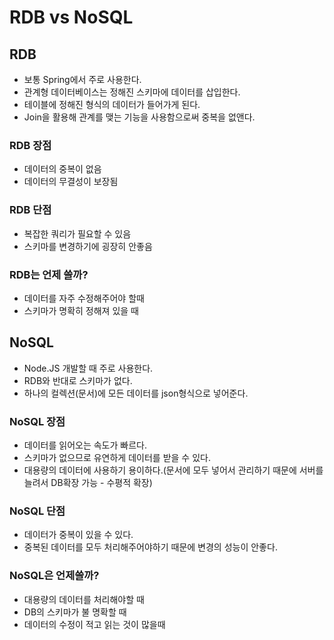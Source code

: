 # RDB vs NoSQL
## RDB
- 보통 Spring에서 주로 사용한다.
- 관계형 데이터베이스는 정해진 스키마에 데이터를 삽입한다.
- 테이블에 정해진 형식의 데이터가 들어가게 된다.
- Join을 활용해 관계를 맺는 기능을 사용함으로써 중복을 없앤다.

### RDB 장점
- 데이터의 중복이 없음
- 데이터의 무결성이 보장됨

### RDB 단점
- 복잡한 쿼리가 필요할 수 있음
- 스키마를 변경하기에 굉장히 안좋음

### RDB는 언제 쓸까?
- 데이터를 자주 수정해주어야 할때
- 스키마가 명확히 정해져 있을 때

## NoSQL
- Node.JS 개발할 때 주로 사용한다.
- RDB와 반대로 스키마가 없다.
- 하나의 컬렉션(문서)에 모든 데이터를 json형식으로 넣어준다.

### NoSQL 장점
- 데이터를 읽어오는 속도가 빠르다.
- 스키마가 없으므로 유연하게 데이터를 받을 수 있다.
- 대용량의 데이터에 사용하기 용이하다.(문서에 모두 넣어서 관리하기 때문에 서버를 늘려서 DB확장 가능 - 수평적 확장)

### NoSQL 단점
- 데이터가 중복이 있을 수 있다.
- 중복된 데이터를 모두 처리해주어야하기 때문에 변경의 성능이 안좋다.

### NoSQL은 언제쓸까?
- 대용량의 데이터를 처리해야할 때
- DB의 스키마가 불 명확할 때
- 데이터의 수정이 적고 읽는 것이 많을때
